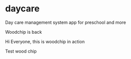 # daycare
Day care management system app for preschool and more

Woodchip is back


Hi Everyone, this is woodchip in action


Test wood chip
